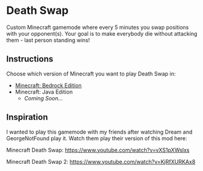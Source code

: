 # Death Swap

Custom Minecraft gamemode where every 5 minutes you swap positions with your opponent(s). Your goal is to make everybody die without attacking them - last person standing wins!

## Instructions

Choose which version of Minecraft you want to play Death Swap in:

- [Minecraft: Bedrock Edition](/BedrockEdition/README.md)
- Minecraft: Java Edition
  - _Coming Soon..._

## Inspiration

I wanted to play this gamemode with my friends after watching Dream and GeorgeNotFound play it. Watch them play their version of this mod here:

Minecraft Death Swap: https://www.youtube.com/watch?v=vXS1pXWslxs

Minecraft Death Swap 2: https://www.youtube.com/watch?v=KjRfXURKAx8
